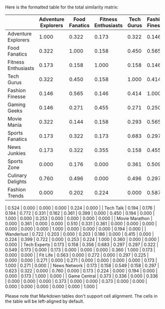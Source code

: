 Here is the formatted table for the total similarity matrix:

|                     | Adventure Explorers | Food Fanatics | Fitness Enthusiasts | Tech Gurus | Fashion Finesse | Gaming Geeks | Movie Mania | Sports Fanatics | News Junkies | Sports Zone | Culinary Delights | Fashion Trends | Tech Talk | Movie Marathon | Wanderlust | Tech Experts | Fit Life | News Network | Game Central |
| ------------------- | ------------------- | ------------- | ------------------- | ---------- | --------------- | ------------ | ----------- | --------------- | ------------ | ----------- | ----------------- | -------------- | --------- | -------------- | ---------- | ------------ | -------- | ------------ | ------------ |
| Adventure Explorers | 1.000               | 0.322         | 0.173               | 0.322      | 0.146           | 0.146        | 0.322       | 0.173           | 0.173        | 0.000       | 0.760             | 0.000          | 0.194     | 0.000          | 0.722      | 0.173        | 0.563    | 0.173        | 0.373        |
| Food Fanatics       | 0.322               | 1.000         | 0.158               | 0.450      | 0.565           | 0.271        | 0.144       | 0.322           | 0.322        | 0.176       | 0.496             | 0.202          | 0.176     | 0.361          | 0.202      | 0.158        | 0.000    | 0.158        | 0.336        |
| Fitness Enthusiasts | 0.173               | 0.158         | 1.000               | 0.158      | 0.146           | 0.455        | 0.158       | 0.173           | 0.355        | 0.000       | 0.000             | 0.224          | 0.194     | 0.000          | 0.355      | 0.271        | 0.549    | 0.000        | 0.000        |
| Tech Gurus          | 0.322               | 0.450         | 0.158               | 1.000      | 0.414           | 0.271        | 0.293       | 0.683           | 0.158        | 0.361       | 0.496             | 0.000          | 0.772     | 0.000          | 0.202      | 0.000        | 0.158    | 0.336        | 0.336        |
| Fashion Finesse     | 0.146               | 0.565         | 0.146               | 0.414      | 1.000           | 0.250        | 0.565       | 0.297           | 0.455        | 0.509       | 0.297             | 0.587          | 0.331     | 0.509          | 0.186      | 0.297        | 0.000    | 0.297        | 0.000        |
| Gaming Geeks        | 0.146               | 0.271         | 0.455               | 0.271      | 0.250           | 1.000        | 0.271       | 0.455           | 0.455        | 0.331       | 0.146             | 0.186          | 0.162     | 0.331          | 0.000      | 0.297        | 0.225    | 0.623        | 0.000        |
| Movie Mania         | 0.322               | 0.144         | 0.158               | 0.293      | 0.565           | 0.271        | 1.000       | 0.158           | 0.158        | 0.361       | 0.322             | 0.416          | 0.361     | 0.361          | 0.416      | 0.322        | 0.000    | 0.322        | 0.000        |
| Sports Fanatics     | 0.173               | 0.322         | 0.173               | 0.683      | 0.297           | 0.455        | 0.158       | 1.000           | 0.355        | 0.399       | 0.355             | 0.000          | 0.399     | 0.000          | 0.549      | 0.000        | 0.355    | 0.000        | 0.373        |
| News Junkies        | 0.173               | 0.322         | 0.355               | 0.158      | 0.455           | 0.455        | 0.158       | 0.355           | 1.000        | 0.194       | 0.174             | 0.000          | 0.399     | 0.000          | 0.173      | 0.271        | 0.760    | 0.000        | 0.000        |
| Sports Zone         | 0.000               | 0.176         | 0.000               | 0.361      | 0.509           | 0.331        | 0.361       | 0.399           | 0.194        | 1.000       | 0.252             | 0.450          | 0.450     | 0.000          | 0.399      | 0.000        | 0.000    | 0.000        | 0.000        |
| Culinary Delights   | 0.760               | 0.496         | 0.000               | 0.496      | 0.297           | 0.146        | 0.322       | 0.355           | 0.173        | 0.000       | 1.000             | 0.000          | 0.194     | 0.000          | 0.722      | 0.173        | 0.271    | 0.173        | 0.373        |
| Fashion Trends      | 0.000               | 0.202         | 0.224               | 0.000      | 0.587           | 0.186        | 0.416       | 0.000           | 0.223        | 0.450       | 0.000             | 1.000          | 0.000     |

| 0.524 | 0.000 | 0.000 | 0.000 | 0.224 | 0.000 |
| Tech Talk | 0.194 | 0.176 | 0.194 | 0.772 | 0.331 | 0.162 | 0.361 | 0.399 | 0.000 | 0.450 | 0.194 | 0.000 | 1.000 | 0.000 | 0.253 | 0.000 | 0.000 | 0.000 | 0.000 |
| Movie Marathon | 0.000 | 0.361 | 0.000 | 0.000 | 0.510 | 0.331 | 0.361 | 0.000 | 0.000 | 0.000 | 0.000 | 0.000 | 0.000 | 1.000 | 0.000 | 0.000 | 0.000 | 0.194 | 0.000 |
| Wanderlust | 0.722 | 0.203 | 0.000 | 0.203 | 0.186 | 0.000 | 0.415 | 0.000 | 0.224 | 0.399 | 0.722 | 0.000 | 0.253 | 0.224 | 1.000 | 0.360 | 0.000 | 0.000 | 0.000 |
| Tech Experts | 0.173 | 0.158 | 0.356 | 0.683 | 0.297 | 0.297 | 0.322 | 0.549 | 0.173 | 0.000 | 0.173 | 0.000 | 0.000 | 0.000 | 0.360 | 1.000 | 0.173 | 0.000 | 0.000 |
| Fit Life | 0.563 | 0.000 | 0.272 | 0.000 | 0.297 | 0.225 | 0.000 | 0.000 | 0.271 | 0.000 | 0.271 | 0.000 | 0.000 | 0.000 | 0.000 | 0.173 | 1.000 | 0.271 | 0.000 |
| News Network | 0.173 | 0.158 | 0.549 | 0.158 | 0.297 | 0.623 | 0.322 | 0.000 | 0.760 | 0.000 | 0.173 | 0.224 | 0.000 | 0.194 | 0.000 | 0.000 | 0.173 | 1.000 | 0.000 |
| Game Central | 0.373 | 0.336 | 0.000 | 0.336 | 0.000 | 0.000 | 0.000 | 0.373 | 0.000 | 0.000 | 0.373 | 0.000 | 0.000 | 0.000 | 0.000 | 0.000 | 0.000 | 0.000 | 1.000 |

Please note that Markdown tables don't support cell alignment. The cells in the table will be left-aligned by default.

